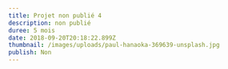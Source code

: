 ```yaml
---
title: Projet non publié 4
description: non publié
duree: 5 mois
date: 2018-09-20T20:18:22.899Z
thumbnail: /images/uploads/paul-hanaoka-369639-unsplash.jpg
publish: Non
---
```


